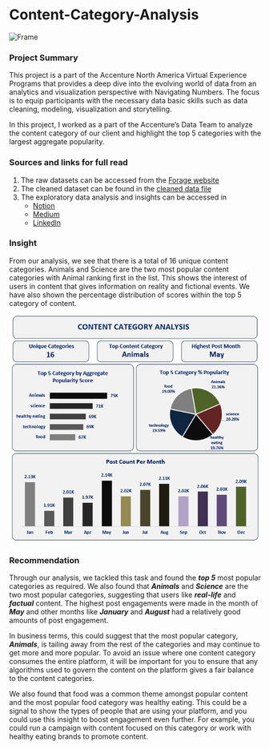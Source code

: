 # Content-Category-Analysis

![Frame]()

### Project Summary

This project is a part of the Accenture North America Virtual Experience Programs that provides a deep dive into the evolving world of data from an analytics and visualization perspective with Navigating Numbers. The focus is to equip participants with the necessary data basic skills such as data cleaning, modeling, visualization and storytelling. 

In this project, I worked as a part of the Accenture’s Data Team to analyze the content category of our client and highlight the top 5 categories with the largest aggregate popularity.

### Sources and links for full read

1. The raw datasets can be accessed from the [Forage website](https://www.theforage.com/virtual-experience/hzmoNKtzvAzXsEqx8/accenture-north-america/data-analytics-mmlb/data-cleaning-modeling)
2. The cleaned dataset can be found in the [cleaned data file](cleaned-data)
3. The exploratory data analysis and insights can be accessed in
   - [Notion](https://dorian-eyebrow-1bb.notion.site/Content-Category-Analysis-a23c1856b2814cc89ae4e982e380b775)
   - [Medium](https://medium.com/@_precious/content-rating-analysis-20053cf538fd)
   - [Linkedln]()

### Insight

From our analysis, we see that there is a total of 16 unique content categories. Animals and Science are the two most popular content categories with Animal ranking first in the list. This shows the interest of users in content that gives information on reality and fictional events. We have also shown the percentage distribution of scores within the top 5 category of content.

![Dashboard](https://github.com/Sekani311/Content-Category-Analysis/blob/main/visuals/full%20dashboard.png)

### Recommendation

Through our analysis, we tackled this task and found the ***top 5*** most popular categories as required. We also found that ***Animals*** and ***Science*** are the two most popular categories, suggesting that users like ***real-life*** and ***factual*** content. The highest post engagements were made in the month of ***May*** and other months like ***January*** and ***August*** had a relatively good amounts of post engagement.

In business terms, this could suggest that the most popular category, ***Animals***, is tailing away from the rest of the categories and may continue to get more and more popular. To avoid an issue where one content category consumes the entire platform, it will be important for you to ensure that any algorithms used to govern the content on the platform gives a fair balance to the content categories. 

We also found that food was a common theme amongst popular content and the most popular food category was healthy eating. This could be a signal to show the types of people that are using your platform, and you could use this insight to boost engagement even further. For example, you could run a campaign with content focused on this category or work with healthy eating brands to promote content.

